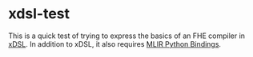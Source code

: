 # xdsl-test

This is a quick test of trying to express the basics of an FHE compiler in [xDSL](https://github.com/xdslproject/xdsl).
In addition to xDSL, it also requires [MLIR Python Bindings](https://mlir.llvm.org/docs/Bindings/Python/#building).

